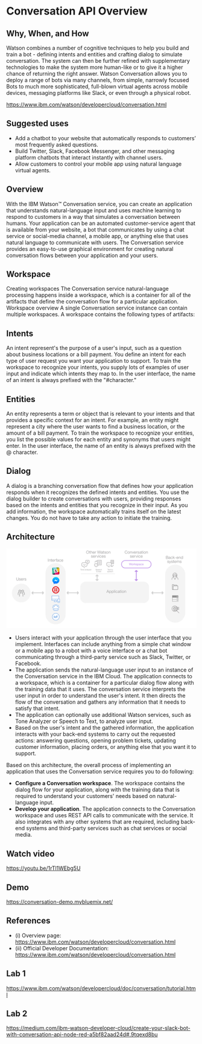 # Conversation API Overview

## Why, When, and How

Watson combines a number of cognitive techniques to help you build and train a bot - defining intents and entities and crafting dialog to simulate conversation. The system can then be further refined with supplementary technologies to make the system more human-like or to give it a higher chance of returning the right answer. Watson Conversation allows you to deploy a range of bots via many channels, from simple, narrowly focused Bots to much more sophisticated, full-blown virtual agents across mobile devices, messaging platforms like Slack, or even through a physical robot.

https://www.ibm.com/watson/developercloud/conversation.html

## Suggested uses

* Add a chatbot to your website that automatically responds to customers’ most frequently asked questions.
* Build Twitter, Slack, Facebook Messenger, and other messaging platform chatbots that interact instantly with channel users.
* Allow customers to control your mobile app using natural language virtual agents.

## Overview
With the IBM Watson™ Conversation service, you can create an application that understands natural-language input and uses machine learning to respond to customers in a way that simulates a conversation between humans. Your application can be an automated customer-service agent that is available from your website, a bot that communicates by using a chat service or social-media channel, a mobile app, or anything else that uses natural language to communicate with users. The Conversation service provides an easy-to-use graphical environment for creating natural conversation flows between your application and your users.

## Workspace
Creating workspaces
The Conversation service natural-language processing happens inside a workspace, which is a container for all of the artifacts that define the conversation flow for a particular application.
Workspace overview
A single Conversation service instance can contain multiple workspaces. A workspace contains the following types of artifacts:

## Intents
An intent represent's the purpose of a user's input, such as a question about business locations or a bill payment. You define an intent for each type of user request you want your application to support. To train the workspace to recognize your intents, you supply lots of examples of user input and indicate which intents they map to. In the user interface, the name of an intent is always prefixed with the "#character."

## Entities
An entity represents a term or object that is relevant to your intents and that provides a specific context for an intent. For example, an entity might represent a city where the user wants to find a business location, or the amount of a bill payment. To train the workspace to recognize your entities, you list the possible values for each entity and synonyms that users might enter. In the user interface, the name of an entity is always prefixed with the @ character.

## Dialog
A dialog is a branching conversation flow that defines how your application responds when it recognizes the defined intents and entities. You use the dialog builder to create conversations with users, providing responses based on the intents and entities that you recognize in their input.
As you add information, the workspace automatically trains itself on the latest changes. You do not have to take any action to initiate the training.

## Architecture

![Architecture](./conversation_arch_overview.png)
* Users interact with your application through the user interface that you implement. Interfaces can include anything from a simple chat window or a mobile app to a robot with a voice interface or a chat bot communicating through a third-party service such as Slack, Twitter, or Facebook.
* The application sends the natural-language user input to an instance of the Conversation service in the IBM Cloud. The application connects to a workspace, which is a container for a particular dialog flow along with the training data that it uses. The conversation service interprets the user input in order to understand the user's intent. It then directs the flow of the conversation and gathers any information that it needs to satisfy that intent.
* The application can optionally use additional Watson services, such as Tone Analyzer or Speech to Text, to analyze user input.
* Based on the user's intent and the gathered information, the application interacts with your back-end systems to carry out the requested actions: answering questions, opening problem tickets, updating customer information, placing orders, or anything else that you want it to support.

Based on this architecture, the overall process of implementing an application that uses the Conversation service requires you to do following:
* **Configure a Conversation workspace**. The workspace contains the dialog flow for your application, along with the training data that is required to understand your customers' needs based on natural-language input.
* **Develop your application**. The application connects to the Conversation workspace and uses REST API calls to communicate with the service. It also integrates with any other systems that are required, including back-end systems and third-party services such as chat services or social media.

## Watch video
https://youtu.be/1rTl1WEbg5U

## Demo
https://conversation-demo.mybluemix.net/

## References
* (i)  Overview page: https://www.ibm.com/watson/developercloud/conversation.html
* (ii) Official Developer Documentation: https://www.ibm.com/watson/developercloud/conversation.html

## Lab 1
https://www.ibm.com/watson/developercloud/doc/conversation/tutorial.html

## Lab 2
https://medium.com/ibm-watson-developer-cloud/create-your-slack-bot-with-conversation-api-node-red-a5bf82aad24d#.9tqexd8bu

